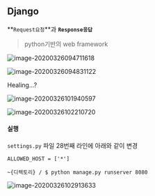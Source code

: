 ## Django

**`Request요청`**과 **`Response응답`**

> python기반의 web framework



![image-20200326094711618](C:\Users\Sophie\AppData\Roaming\Typora\typora-user-images\image-20200326094711618.png)



![image-20200326094831122](C:\Users\Sophie\AppData\Roaming\Typora\typora-user-images\image-20200326094831122.png)



Healing...?

![image-20200326101940597](C:\Users\Sophie\AppData\Roaming\Typora\typora-user-images\image-20200326101940597.png)

![image-20200326102210720](C:\Users\Sophie\AppData\Roaming\Typora\typora-user-images\image-20200326102210720.png)



#### 실행

`settings.py` 파일 28번째 라인에 아래와 같이 변경

```django
ALLOWED_HOST = ['*']
```

```django
~{디렉토리} / $ python manage.py runserver 8080
```

![image-20200326102913633](C:\Users\Sophie\AppData\Roaming\Typora\typora-user-images\image-20200326102913633.png)